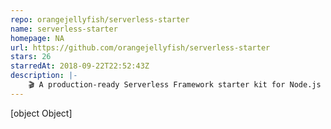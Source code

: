```yaml
---
repo: orangejellyfish/serverless-starter
name: serverless-starter
homepage: NA
url: https://github.com/orangejellyfish/serverless-starter
stars: 26
starredAt: 2018-09-22T22:52:43Z
description: |-
    🎬 A production-ready Serverless Framework starter kit for Node.js on AWS Lambda
---
```


[object Object]
